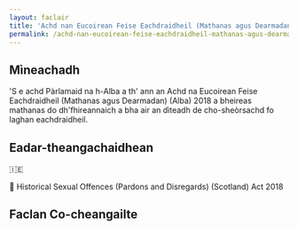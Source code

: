 ```yaml
---
layout: faclair
title: 'Achd nan Eucoirean Feise Eachdraidheil (Mathanas agus Dearmadan) (Alba) 2018'
permalink: /achd-nan-eucoirean-feise-eachdraidheil-mathanas-agus-dearmadan-alba-2018/
---
```


## Mìneachadh

'S e achd Pàrlamaid na h-Alba a th' ann an Achd na Eucoirean Feise Eachdraidheil (Mathanas agus Dearmadan) (Alba) 2018 a bheireas mathanas do dh'fhireannaich a bha air an dìteadh de cho-sheòrsachd fo laghan eachdraidheil.

## Eadar-theangachaidhean

&#x1f1ee;&#x1f1ea; 

&#x1f3f4;&#xe0067;&#xe0062;&#xe0065;&#xe006e;&#xe0067;&#xe007f; Historical Sexual Offences (Pardons and Disregards) (Scotland) Act 2018

## Faclan Co-cheangailte 